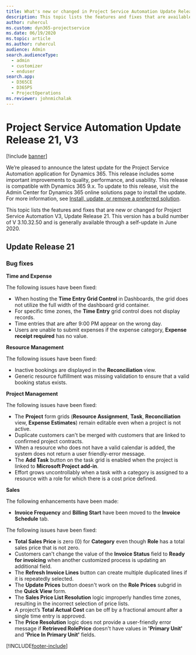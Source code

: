 ```yaml
---
title: What's new or changed in Project Service Automation Update Release 21, V3
description: This topic lists the features and fixes that are available in Project Service Automation Update Release 21, V3.
author: ruhercul
ms.custom: dyn365-projectservice
ms.date: 06/19/2020
ms.topic: article
ms.author: ruhercul
audience: Admin
search.audienceType: 
  - admin
  - customizer
  - enduser
search.app: 
  - D365CE
  - D365PS
  - ProjectOperations
ms.reviewer: johnmichalak
---
```


# Project Service Automation Update Release 21, V3

[!include [banner](../includes/psa-now-project-operations.md)]

We’re pleased to announce the latest update for the Project Service Automation application for Dynamics 365. This release includes some important improvements to quality, performance, and usability. This release is compatible with Dynamics 365 9.x. To update to this release, visit the Admin Center for Dynamics 365 online solutions page to install the update. For more information, see [Install, update, or remove a preferred solution](/power-platform/admin/install-remove-preferred-solution).

This topic lists the features and fixes that are new or changed for Project Service Automation V3, Update Release 21. This version has a build number of V 3.10.32.50 and is generally available through a self-update in June 2020.

## Update Release 21

### Bug fixes

**Time and Expense**

The following issues have been fixed:

- When hosting the **Time Entry Grid Control** in Dashboards, the grid does not utilize the full width of the dashboard grid container.
- For specific time zones, the **Time Entry** grid control does not display records.
- Time entries that are after 9:00 PM appear on the wrong day.
- Users are unable to submit expenses if the expense category, **Expense receipt required** has no value.

**Resource Management**

The following issues have been fixed:

- Inactive bookings are displayed in the **Reconciliation** view.
- Generic resource fulfillment was missing validation to ensure that a valid booking status exists.

**Project Management**

The following issues have been fixed:

- The **Project** form grids (**Resource Assignment**, **Task**, **Reconciliation** view, **Expense Estimates**) remain editable even when a project is not active.
- Duplicate customers can't be merged with customers that are linked to confirmed project contracts.
- When a resource who does not have a valid calendar is added, the system does not return a user friendly-error message.
- The **Add Task** button on the task grid is enabled when the project is linked to **Microsoft Project add-in**.
- Effort grows uncontrollably when a task with a category is assigned to a resource with a role for which there is a cost price defined.

**Sales**

The following enhancements have been made:

- **Invoice Frequency** and **Billing Start** have been moved to the **Invoice Schedule** tab.

The following issues have been fixed:

- **Total Sales Price** is zero (0) for **Category** even though **Role** has a total sales price that is not zero.
- Customers can't change the value of the **Invoice Status** field to **Ready for invoicing** when another customized process is updating an additional field.
- The **Refresh Invoice Lines** button can create multiple duplicated lines if it is repeatedly selected.
- The **Update Prices** button doesn't work on the **Role Prices** subgrid in the **Quick View** form.
- The **Sales Price List Resolution** logic improperly handles time zones, resulting in the incorrect selection of price lists.
- A project’s **Total Actual Cost** can be off by a fractional amount after a single time entry is approved.
- The **Price Resolution** logic does not provide a user-friendly error message if **Retrieved RolePrice** doesn't have values in **'Primary Unit'** and **'Price In Primary Unit'** fields.


[!INCLUDE[footer-include](../includes/footer-banner.md)]
